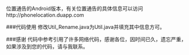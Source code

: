 位置通告的Android版本，有关位置通告的具体信息可以访问http://phonelocation.duapp.com

###代码使用
修改Util_Rename.java为Util.java并填充其中信息方可。
  
###感谢
代码中参考引用了许多网络代码，感谢各位，因时间已久，遗忘严重，如果涉及到您的代码，请与我联系。
  
